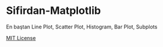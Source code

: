 # Sifirdan-Matplotlib
En baştan Line Plot, Scatter Plot, Histogram, Bar Plot, Subplots







[MIT License](./LICENSE)
